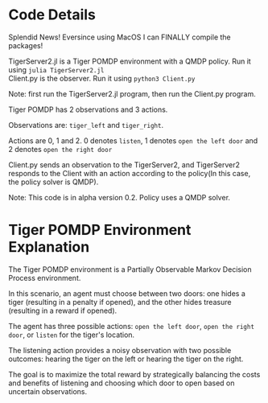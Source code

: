 # Code Details

Splendid News! Eversince using MacOS I can FINALLY compile the packages!

TigerServer2.jl is a Tiger POMDP environment with a QMDP policy. Run it using `julia TigerServer2.jl`  
Client.py is the observer. Run it using `python3 Client.py`  

Note: first run the TigerServer2.jl program, then run the Client.py program.

Tiger POMDP has 2 observations and 3 actions. 

Observations are: `tiger_left` and `tiger_right`. 

Actions are 0, 1 and 2. 0 denotes `listen`, 1 denotes `open the left door` and 2 denotes `open the right door`

Client.py sends an observation to the TigerServer2, and TigerServer2 responds to the Client with an action according to the policy(In this case, the policy solver is QMDP).

Note: This code is in alpha version 0.2. Policy uses a QMDP solver. 


# Tiger POMDP Environment Explanation


The Tiger POMDP environment is a Partially Observable Markov Decision Process environment.   

In this scenario, an agent must choose between two doors: one hides a tiger (resulting in a penalty if opened), and the other hides treasure (resulting in a reward if opened).   

The agent has three possible actions: `open the left door`, `open the right door`, or `listen` for the tiger's location.  

The listening action provides a noisy observation with two possible outcomes: hearing the tiger on the left or hearing the tiger on the right. 

The goal is to maximize the total reward by strategically balancing the costs and benefits of listening and choosing which door to open based on uncertain observations.

